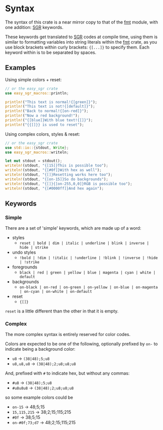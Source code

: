 # Syntax

The syntax of this crate is a near mirror copy to that of the
[fmt] module, with one addition: [SGR] keywords.

These keywords get translated to [SGR] codes at compile time,
using them is similar to formatting variables into string literals
within the [fmt] crate, as you use block brackets
within curly brackets: `{[...]}` to specify them.
Each keyword within is to be separated by spaces.

## Examples

Using simple colors + reset:

```rust
// or the easy_sgr crate
use easy_sgr_macros::println;

println!("This text is normal!{[green]}");
println!("This text is not!{[default]}");
println!("Back to normal!{[on-red]}");
println!("Now a red background!");
println!("{[blue]}With blue text!{[]}");
println!("{{[]}} is used to reset");
```

Using complex colors, styles & reset:

```rust
// or the easy_sgr crate
use std::io::{stdout, Write};
use easy_sgr_macros::writeln;

let mut stdout = stdout();
writeln!(stdout, "{[15]}This is possible too");
writeln!(stdout, "{[#0f]}With hex as well");
writeln!(stdout, "{[]}Resetting works here too");
writeln!(stdout, "{[on-15]}So do backgrounds");
writeln!(stdout, "{[]}{[on-255,0,0]}RGB is possible too");
writeln!(stdout, "{[#0000ff]}And hex again");
```

## Keywords

### Simple

There are a set of 'simple' keywords, which are made up of a word:

- styles
    - `reset | bold | dim | italic | underline | blink | inverse | hide | strike`
- undo styles
    - `!bold | !dim | !italic | !underline | !blink | !inverse | !hide | !strike`
- foregrounds
    - `black | red | green | yellow | blue | magenta | cyan | white | default`
- backgrounds
    - `on-black | on-red | on-green | on-yellow | on-blue | on-magenta | on-cyan | on-white | on-default`
- reset
    - `{[]}`

`reset` is a little different than the other in that it is empty.

[SGR]: https://en.wikipedia.org/wiki/ANSI_escape_code#SGR
[fmt]: std::fmt

### Complex

The more complex syntax is entirely reserved for color codes.

Colors are expected to be one of the following,
optionally prefixed by `on-` to indicate being a background color:

- `u8` -> `(38|48);5;u8`
- `u8,u8,u8` -> `(38|48);2;u8;u8;u8`

And, prefixed with `#` to indicate hex,
but without any commas:

- `#u8` -> `(38|48);5;u8`
- `#u8u8u8` -> `(38|48);2;u8;u8;u8`

so some example colors could be

- `on-15` -> 48;5;15
- `15,115,215` -> 38;2;15;115;215
- `#0f` -> 38;5;15
- `on-#0f;73;d7` -> 48;2;15;115;215

